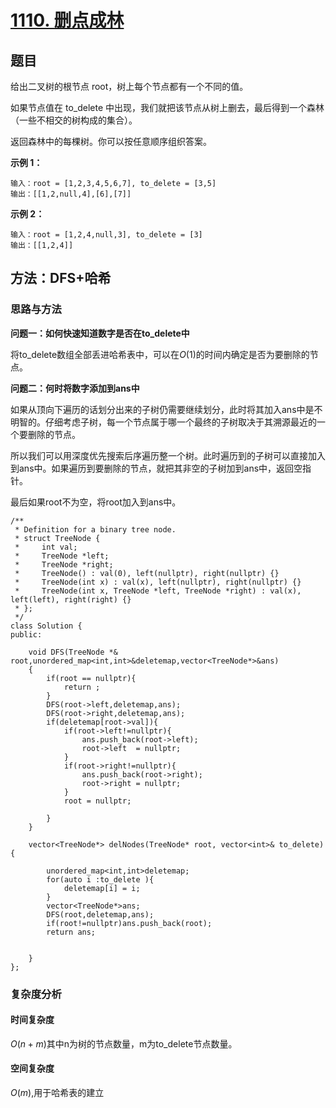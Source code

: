 # [1110. 删点成林](https://leetcode.cn/problems/delete-nodes-and-return-forest/)

## 题目

给出二叉树的根节点 root，树上每个节点都有一个不同的值。

如果节点值在 to_delete 中出现，我们就把该节点从树上删去，最后得到一个森林（一些不相交的树构成的集合）。

返回森林中的每棵树。你可以按任意顺序组织答案。

**示例 1：**

    输入：root = [1,2,3,4,5,6,7], to_delete = [3,5]
    输出：[[1,2,null,4],[6],[7]]

**示例 2：**

    输入：root = [1,2,4,null,3], to_delete = [3]
    输出：[[1,2,4]]

## 方法：DFS+哈希

### 思路与方法

**问题一：如何快速知道数字是否在to_delete中**

将to_delete数组全部丢进哈希表中，可以在$O(1)$的时间内确定是否为要删除的节点。

**问题二：何时将数字添加到ans中**

如果从顶向下遍历的话划分出来的子树仍需要继续划分，此时将其加入ans中是不明智的。仔细考虑子树，每一个节点属于哪一个最终的子树取决于其溯源最近的一个要删除的节点。

所以我们可以用深度优先搜索后序遍历整一个树。此时遍历到的子树可以直接加入到ans中。如果遍历到要删除的节点，就把其非空的子树加到ans中，返回空指针。

最后如果root不为空，将root加入到ans中。


~~~
/**
 * Definition for a binary tree node.
 * struct TreeNode {
 *     int val;
 *     TreeNode *left;
 *     TreeNode *right;
 *     TreeNode() : val(0), left(nullptr), right(nullptr) {}
 *     TreeNode(int x) : val(x), left(nullptr), right(nullptr) {}
 *     TreeNode(int x, TreeNode *left, TreeNode *right) : val(x), left(left), right(right) {}
 * };
 */
class Solution {
public:

    void DFS(TreeNode *& root,unordered_map<int,int>&deletemap,vector<TreeNode*>&ans)
    {
        if(root == nullptr){
            return ;
        }
        DFS(root->left,deletemap,ans);
        DFS(root->right,deletemap,ans);
        if(deletemap[root->val]){
            if(root->left!=nullptr){
                ans.push_back(root->left);
                root->left  = nullptr;
            }
            if(root->right!=nullptr){
                ans.push_back(root->right);
                root->right = nullptr;
            }
            root = nullptr;

        }
    }

    vector<TreeNode*> delNodes(TreeNode* root, vector<int>& to_delete) {

        unordered_map<int,int>deletemap;
        for(auto i :to_delete ){
            deletemap[i] = i;
        }
        vector<TreeNode*>ans;
        DFS(root,deletemap,ans);
        if(root!=nullptr)ans.push_back(root);
        return ans;

        
    }
};
~~~

### 复杂度分析

#### 时间复杂度

$O(n+m)$其中n为树的节点数量，m为to_delete节点数量。

#### 空间复杂度

$O(m)$,用于哈希表的建立

